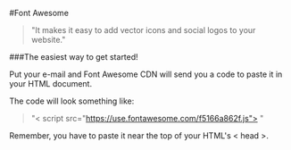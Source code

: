 #Font Awesome 

> "It makes it easy to add vector icons and social logos to your website."

###The easiest way to get started! 

Put your e-mail and Font Awesome CDN will send you a code to paste it in your HTML document.  

The code will look something like:   
> "< script src="https://use.fontawesome.com/f5166a862f.js"></script > "  

Remember, you have to paste it near the top of your HTML's < head >. 

